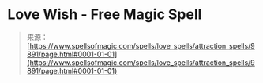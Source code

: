 <!--yml
category: 未分类
date: 2024-06-12 18:46:19
-->

# Love Wish - Free Magic Spell

> 来源：[https://www.spellsofmagic.com/spells/love_spells/attraction_spells/9891/page.html#0001-01-01](https://www.spellsofmagic.com/spells/love_spells/attraction_spells/9891/page.html#0001-01-01)